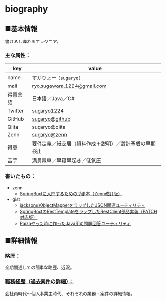 # biography

## ■基本情報

書けるし喋れるエンジニア。

### 主な属性：

|key|value|
|----|----|
|name|すがりょー `(sugaryo)`|
|mail|ryo.sugawara.1224@gmail.com|
|得意言語|日本語／Java／C#|
|Twitter|[sugaryo1224](https://twitter.com/sugaryo1224)|
|GitHub|[sugaryo@github](https://github.com/sugaryo)|
|Qiita|[sugaryo@qiita](https://qiita.com/sugaryo)|
|Zenn|[sugaryo@zenn](https://zenn.dev/sugaryo)|
|得意|要件定義／紙芝居（資料作成＋説明）／設計矛盾の早期検出|
|苦手|満員電車／早寝早起き／低気圧|

### 書いたもの：

- zenn
  - [SpringBootに入門するための助走本（Zenn改訂版）](https://zenn.dev/sugaryo/books/spring-boot-run-up)
- gist
  - [jacksonのObjectMapperをラップしたJSON関連ユーティリティ](https://gist.github.com/sugaryo/0237c1a334f80e8fc6ca75b36393536a)
  - [SpringBootのRestTemplateをラップしたRestClient部品実装（PATCH対応版）](https://gist.github.com/sugaryo/18653b1bb84bad2d1a1e59f0a68b89c3)
  - [Paizaやった時に作ったJava用の問題回答ユーティリティ](https://gist.github.com/sugaryo/e2aafb97f04c947670ec1d9b767ae04c)

## ■詳細情報

### [略歴：](career.md)
全期間通しての簡単な略歴、近況。

### [職務経歴（過去案件の詳細）：](business.md)
会社員時代～個人事業主時代、それぞれの業務・案件の詳細情報。
